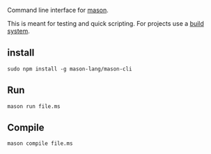 Command line interface for [mason](https://mason-lang.org).

This is meant for testing and quick scripting.
For projects use a [build system](https://mason-lang.github.io/tools#build).


## install

	sudo npm install -g mason-lang/mason-cli


## Run

	mason run file.ms


## Compile

	mason compile file.ms
